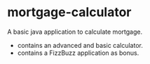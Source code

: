 # mortgage-calculator
A basic java application to calculate mortgage.
* contains an advanced and basic calculator.
* contains a FizzBuzz application as bonus.
